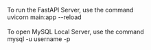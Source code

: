 To run the FastAPI Server, use the command <br />
uvicorn main:app --reload<br />
<br />
To open MySQL Local Server, use the command<br />
mysql -u username -p<br />
